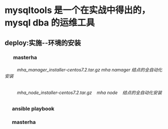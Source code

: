 
# mysqltools 是一个在实战中得出的，mysql dba 的运维工具

## deploy:实施--环境的安装
###        masterha
######           mha_manager_installer-centos7.2.tar.gz mha namager 结点的全自动化安装
######           mha_node_installer-centos7.2.tar.gz    mha node    结点的全自动化安装
###        ansible playbook
###        masterha
